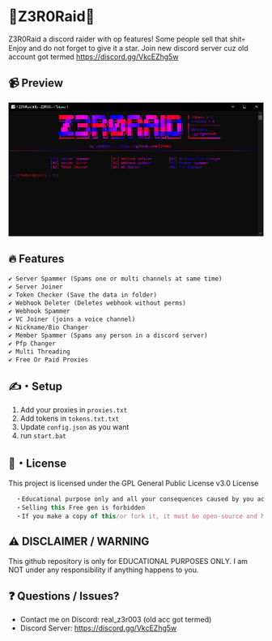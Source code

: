 # 🚀Z3R0Raid🚀
Z3R0Raid a discord raider with op features! Some people sell that shit💀 
Enjoy and do not forget to give it a star. Join new discord server cuz old account got termed https://discord.gg/VkcEZhg5w
## 📹 Preview
![preview](Preview.PNG)
## 🔥 Features
```
✔ Server Spammer (Spams one or multi channels at same time)
✔ Server Joiner 
✔ Token Checker (Save the data in folder)
✔ Webhook Deleter (Deletes webhook without perms)
✔ Webhook Spammer
✔ VC Joiner (joins a voice channel)
✔ Nickname/Bio Changer 
✔ Member Spammer (Spams any person in a discord server)
✔ Pfp Changer 
✔ Multi Threading
✔ Free Or Paid Proxies
```
## ✍️・Setup
1. Add your proxies in `proxies.txt`
2. Add tokens in `tokens.txt.txt`
3. Update `config.json` as you want
4. run `start.bat`

## 📄・License
This project is licensed under the GPL General Public License v3.0 License
```js
  ・Educational purpose only and all your consequences caused by you actions is your responsibility
  ・Selling this Free gen is forbidden
  ・If you make a copy of this/or fork it, it must be open-source and have credits linking to this repo
```
## ⚠️ DISCLAIMER / WARNING 
This github repository is only for EDUCATIONAL PURPOSES ONLY. I am NOT under any responsibility if anything happens to you.

## ❓ Questions / Issues?
- Contact me on Discord: real_z3r003 (old acc got termed)
- Discord Server: https://discord.gg/VkcEZhg5w
